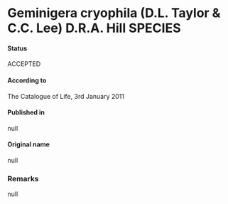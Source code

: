 Geminigera cryophila (D.L. Taylor & C.C. Lee) D.R.A. Hill SPECIES
=======

#### Status
ACCEPTED

#### According to
The Catalogue of Life, 3rd January 2011

#### Published in
null

#### Original name
null

### Remarks
null